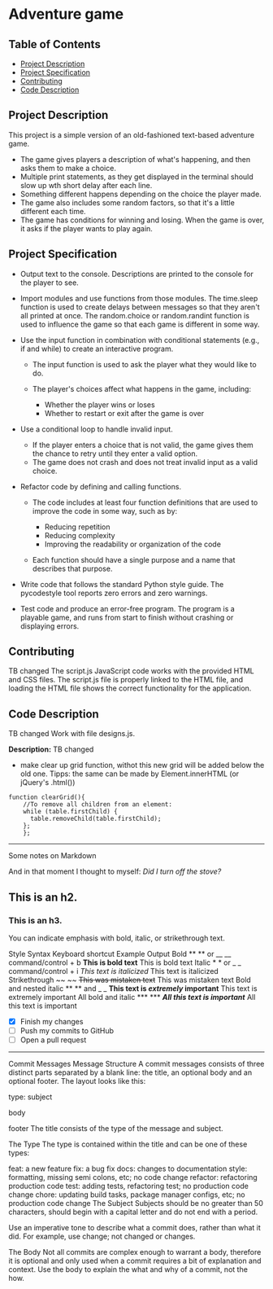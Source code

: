 # Adventure game

## Table of Contents

* [Project Description](#project_description)
* [Project Specification](#project_specification)
* [Contributing](#contributing)
* [Code Description](#code_description)

## Project Description

 This project is a simple version of an old-fashioned text-based adventure game. 

- The game gives players a description of what's happening, and then asks them to make a choice.
- Multiple print statements, as they get displayed in the terminal should slow up wth short delay after each line.
- Something different happens depending on the choice the player made.
- The game also includes some random factors, so that it's a little different each time.
- The game has conditions for winning and losing.
When the game is over, it asks if the player wants to play again.


## Project Specification 


- Output text to the console.
Descriptions are printed to the console for the player to see.

- Import modules and use functions from those modules.
The time.sleep function is used to create delays between messages so that they aren't all printed at once.
The random.choice or random.randint function is used to influence the game so that each game is different in some way.

- Use the input function in combination with conditional statements (e.g., if and while) to create an interactive program.
    - The input function is used to ask the player what they would like to do.

    - The player's choices affect what happens in the game, including:

        - Whether the player wins or loses
        - Whether to restart or exit after the game is over

- Use a conditional loop to handle invalid input.
    - If the player enters a choice that is not valid, the game gives them the chance to retry until they enter a valid option.
    - The game does not crash and does not treat invalid input as a valid choice.

- Refactor code by defining and calling functions.

    - The code includes at least four function definitions that are used to improve the code in some way, such as by:

        - Reducing repetition
        - Reducing complexity
        - Improving the readability or organization of the code
    - Each function should have a single purpose and a name that describes that purpose.

- Write code that follows the standard Python style guide.
The pycodestyle tool reports zero errors and zero warnings.

- Test code and produce an error-free program.
The program is a playable game, and runs from start to finish without crashing or displaying errors.



## Contributing
TB changed
The script.js JavaScript code works with the provided HTML and CSS files. The script.js file is properly linked to the HTML file, and loading the HTML file shows the correct functionality for the application.

## Code Description
TB changed
 Work with file designs.js.


**Description:** 
TB changed
- make clear up grid function, withot this new grid will be added below the old one.
Tipps: the same can be made by Element.innerHTML (or jQuery's .html())


```
function clearGrid(){
    //To remove all children from an element:
    while (table.firstChild) {
      table.removeChild(table.firstChild);
    };
    };
```
_________________________________________________    
Some notes on Markdown

And in that moment I thought to myself: _Did I turn off the stove?_

## This is an h2.

### This is an h3.

You can indicate emphasis with bold, italic, or strikethrough text.

Style	Syntax	Keyboard shortcut	Example	Output
Bold	** ** or __ __	command/control + b	**This is bold text**	This is bold text
Italic	* * or _ _	command/control + i	*This text is italicized*	This text is italicized
Strikethrough	~~ ~~		~~This was mistaken text~~	This was mistaken text
Bold and nested italic	** ** and _ _		**This text is _extremely_ important**	This text is extremely important
All bold and italic	*** ***		***All this text is important***	All this text is important


- [x] Finish my changes
- [ ] Push my commits to GitHub
- [ ] Open a pull request
__________________________________
Commit Messages
Message Structure
A commit messages consists of three distinct parts separated by a blank line: the title, an optional body and an optional footer. The layout looks like this:

type: subject

body

footer
The title consists of the type of the message and subject.

The Type
The type is contained within the title and can be one of these types:

feat: a new feature
fix: a bug fix
docs: changes to documentation
style: formatting, missing semi colons, etc; no code change
refactor: refactoring production code
test: adding tests, refactoring test; no production code change
chore: updating build tasks, package manager configs, etc; no production code change
The Subject
Subjects should be no greater than 50 characters, should begin with a capital letter and do not end with a period.

Use an imperative tone to describe what a commit does, rather than what it did. For example, use change; not changed or changes.

The Body
Not all commits are complex enough to warrant a body, therefore it is optional and only used when a commit requires a bit of explanation and context. Use the body to explain the what and why of a commit, not the how.
